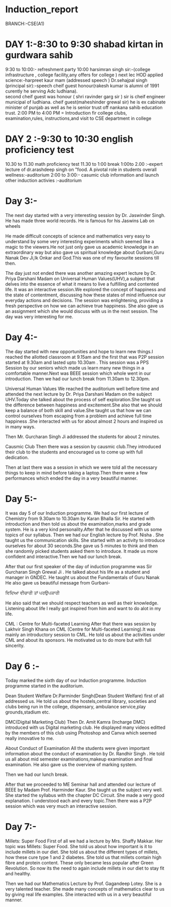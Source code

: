 # Induction_report
BRANCH:-CSE(A1)
# DAY 1:-8:30 to 9:30 shabad kirtan in gurdwara sahib
9:30 to 10:00:- refreshment party
10:00  harsimran singh sir:-(college infrastructure , college facility,any offers for college )
next lec HOD applied science:-harpreet kaur mam (addressed speech )
Dr.sehajpal singh (principal sir):-speech
cheif guest honour(rakesh kumar is alumni of 1991 curently he serving Adc ludhiana).  
second cheif guest was honour ( shri ravinder garg sir ) sir is cheif engineer municipal of ludhiana.
cheif guest(maheshinder grewal sir)
he is ex cabinate minister of punjab as well as he is senior trust off nankana sahib education trust.
2:00 PM to 4:00 PM = Introduction fir college clubs, examination,rules, instructions,and visit to CSE department in college 
# DAY 2 :-9:30 to 10:30 english proficiency test
10.30 to 11.30 math proficiency test
11.30 to 1:00 break
1:00to 2.00 :-expert lecture of dr.arashdeep singh on "food. A pivotal role in students overall wellness:-auditorium
2:00 to 3:00:- casumic club information and launch other induction activies :-auditorium 
# Day 3:-
The next day started with a very interesting session by Dr. Jaswinder Singh. He has made three world records. He is famous for his Jaswins Lab on wheels

He made difficult concepts of science and mathematics very easy to understand by some very interesting experiments which seemed like a magic to the viewers.He not just only gave us academic knowledge in an extraordinary way but also gave us spiritual knowledge about Gurbani,Guru Nanak Dev Ji,Ik Onkar and God.This was one of my favourite sessions till then.

The day just not ended there was another amazing expert lecture by Dr. Priya Darshani Madam on Universal Human Values(UHV),a subject that delves into the essence of what it means to live a fulfilling and contented life. It was an interactive session.We explored the concept of happiness and the state of contentment, discussing how these states of mind influence our everyday actions and decisions. The session was enlightening, providing a fresh perspective on how we can achieve true happiness. She also gave us an assignment which she would discuss with us in the next session. The day was very interesting for me.

# Day 4:-
The day started with new opportunities and hope to learn new things.I reached the allotted classroom at 9.15am and the first that was P2P session started at 9.30am and lasted upto 10.30am . This session was a PPS Session by our seniors which made us learn many new things in a comfortable manner.Next was BEEE session which whole went in our introduction. Then we had our lunch break from 11.30am to 12.30pm.

Universal Human Values
We reached the auditorium well before time and attended the next lecture by Dr. Priya Darshani Madam on the subject UHV.Today she talked about the process of self exploration.She taught us the difference between happiness and excitement.She also that we should keep a balance of both skill and value.She taught us that how we can control ourselves from escaping from a problem and achieve full time happiness .She interacted with us for about almost 2 hours and inspired us in many ways.

Then Mr. Gurcharan Singh Ji addressed the students for about 2 minutes.

Causmic Club
Then there was a session by causmic club.They introduced their club to the students and encouraged us to come up with full dedication.

Then at last there was a session in which we were told all the necessary things to keep in mind before taking a laptop.Then there were a few performances which ended the day in a very beautiful manner.

# Day 5:-
It was day 5 of our Induction programme. We had our first lecture of Chemistry from 9.30am to 10.30am by Karan Bhalla Sir. He started with introduction and then told us about the examination,marks and grade system. He is a very kind personality.After that he discussed with us some topics of our syllabus. Then we had our English lecture by Prof. Nisha . She taught us the communication skills. She started with an activity to introduce ourselves for about 30 seconds.She gave us 5 minutes to think and then she randomly picked students asked them to introduce. It made us more confident and interactive.Then we had our lunch break.

After that our first speaker of the day of induction programme was Sir Gurcharan Singh Grewal Ji . He talked about his life as a student and manager in GNDEC. He taught us about the Fundamentals of Guru Nanak
He also gave us beautiful message from Gurbani-

ਵਿਦਿਆ ਵੀਚਾਰੀ ਤਾਂ ਪਰਉਪਕਾਰੀ

He also said that we should respect teachers as well as their knowledge. Listening about life I really got inspired from him and want to do alot in my life.

CML : Centre for Multi-faceted Learning
After that there was session by Lakhvir Singh Khana on CML (Centre for Multi-faceted Learning).It was mainly an introductory session to CML. He told us about the activities under CML and about its sponsors. He motivated us to do more but with full sincerity.

# Day 6 :-
Today marked the sixth day of our Induction programme. Induction programme started in the auditorium.

Dean Student Welfare
Dr.Parminder Singh(Dean Student Welfare) first of all addressed us. He told us about the hostels,central library, societies and clubs being run in the college, dispensary, ambulance service,play grounds,stadium etc.

DMC(Digital Marketing Club)
Then Dr. Amit Kamra (Incharge DMC) introduced with us Digital marketing club. He displayed many videos editted by the members of this club using Photoshop and Canva which seemed really innovative to me.

About Conduct of Examination
All the students were given important information about the conduct of examination by Dr. Randhir Singh . He told us all about mid semester examinations,makeup examination and final examination. He also gave us the overview of marking system.

Then we had our lunch break.

After that we proceeded to ME Seminar hall and attended our lecture of BEEE by Madam Prof. Harminder Kaur. She taught us the subject very well. She started the syllabus with the chapter DC Circuit. She made a very good explanation. I understood each and every topic.Then there was a P2P session which was very much an interactive session.

# Day 7:-
Millets: Super Food
First of all we had a lecture by Mrs. Shaffy Makkar. Her topic was Millets: Super Food. She told us about how important is it to include millets in our diet. She told us about the different types of millets, how these cure type 1 and 2 diabetes. She told us that millets contain high fibre and protein content. These only became less popular after Green Revolution. So now its the need to again include millets in our diet to stay fit and healthy.

Then we had our Mathematics Lecture by Prof. Gagandeep Lotey. She is a very talented teacher. She made many concepts of mathematics clear to us by giving real life examples. She interacted with us in a very beautiful manner.


